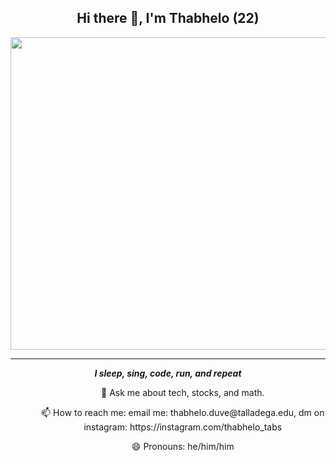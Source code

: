 <div align="center">
	<h2> Hi there 👋, I'm Thabhelo (22) </h2>
  <img src="https://github.com/Thabhelo/thabhelo/assets/50872400/7ee7568e-acec-4ad0-93cd-42866f6d779d" height="500" width="600">
</div>
<hr>
<div align="center">
	<p><b><i> I sleep, sing, code, run, and repeat </i></b></p>
 	<p>
		<ul>
			<ol> 💬 Ask me about tech, stocks, and math. </ol>
			<ol> 📫 How to reach me: email me: thabhelo.duve@talladega.edu, dm on instagram: https://instagram.com/thabhelo_tabs </ol>
			<ol> 😄 Pronouns: he/him/him </ol>
		</ul>
	</p>
</div>


